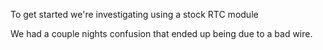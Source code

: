 


To get started we're investigating using a stock RTC module

We had a couple nights confusion that ended up being due to a bad wire.

